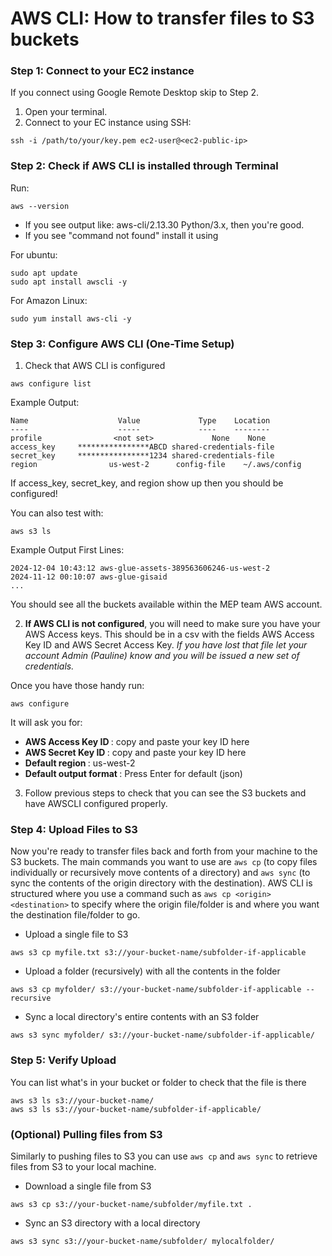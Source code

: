 # AWS CLI: How to transfer files to S3 buckets

### Step 1: Connect to your EC2 instance
If you connect using Google Remote Desktop skip to Step 2.

1. Open your terminal.
2. Connect to your EC instance using SSH:
```
ssh -i /path/to/your/key.pem ec2-user@<ec2-public-ip>
```

### Step 2: Check if AWS CLI is installed through Terminal
Run:
```
aws --version
```
- If you see output like: aws-cli/2.13.30 Python/3.x, then you're good.
- If you see "command not found" install it using

For ubuntu:
```
sudo apt update
sudo apt install awscli -y
```

For Amazon Linux:
```
sudo yum install aws-cli -y
```

### Step 3: Configure AWS CLI (One-Time Setup)
1. Check that AWS CLI is configured
```
aws configure list
```

Example Output:
```
Name                    Value             Type    Location
----                    -----             ----    --------
profile                <not set>             None    None
access_key     ****************ABCD shared-credentials-file
secret_key     ****************1234 shared-credentials-file
region                us-west-2      config-file    ~/.aws/config
```
If access_key, secret_key, and region show up then you should be configured!

You can also test with:
```
aws s3 ls
```

Example Output First Lines:
```
2024-12-04 10:43:12 aws-glue-assets-389563606246-us-west-2
2024-11-12 00:10:07 aws-glue-gisaid
...
```
You should see all the buckets available within the MEP team AWS account.

2. <b>If AWS CLI is not configured</b>, you will need to make sure you have your AWS Access keys. This should be in a csv with the fields AWS Access Key ID and AWS Secret Access Key. <i> If you have lost that file let your account Admin (Pauline) know and you will be issued a new set of credentials. </i>  

Once you have those handy run:
```
aws configure
```

It will ask you for:

- <b> AWS Access Key ID </b>: copy and paste your key ID here
- <b> AWS Secret Key ID </b>: copy and paste your key ID here
- <b> Default region </b>: us-west-2
- <b> Default output format </b>: Press Enter for default (json)

3. Follow previous steps to check that you can see the S3 buckets and have AWSCLI configured properly.

### Step 4: Upload Files to S3
Now you're ready to transfer files back and forth from your machine to the S3 buckets. The main commands you want to use are `aws cp` (to copy files individually or recursively move contents of a directory) and `aws sync` (to sync the contents of the origin directory with the destination). AWS CLI is structured where you use a command such as `aws cp <origin> <destination>` to specify where the origin file/folder is and where you want the destination file/folder to go.

- Upload a single file to S3
```
aws s3 cp myfile.txt s3://your-bucket-name/subfolder-if-applicable
```
- Upload a folder (recursively) with all the contents in the folder
```
aws s3 cp myfolder/ s3://your-bucket-name/subfolder-if-applicable --recursive
```
- Sync a local directory's entire contents with an S3 folder
```
aws s3 sync myfolder/ s3://your-bucket-name/subfolder-if-applicable/
```

### Step 5: Verify Upload
You can list what's in your bucket or folder to check that the file is there
```
aws s3 ls s3://your-bucket-name/
aws s3 ls s3://your-bucket-name/subfolder-if-applicable/
```

### (Optional) Pulling files from S3
Similarly to pushing files to S3 you can use `aws cp` and `aws sync` to retrieve files from S3 to your local machine.

- Download a single file from S3
```
aws s3 cp s3://your-bucket-name/subfolder/myfile.txt .
```
- Sync an S3 directory with a local directory
```
aws s3 sync s3://your-bucket-name/subfolder/ mylocalfolder/
```
